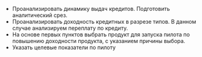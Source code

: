 * Проанализировать динамику выдач кредитов. Подготовить аналитический срез.  
* Проанализировать доходность кредитных в разрезе типов. В данном случае анализируем переплату по кредиту.    
* На основе первых пунктов выбрать продукт для запуска пилота по повышению доходности продукта, с указанием причины выбора.  
* Указать целевые показатели по пилоту 
